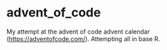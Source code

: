 # advent_of_code

My attempt at the advent of code advent calendar (https://adventofcode.com/). Attempting all in base R.
